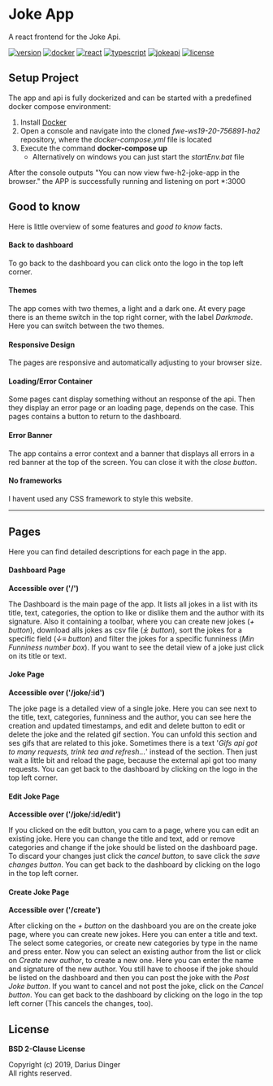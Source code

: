# Joke App

A react frontend for the Joke Api.

[![version][version-img]](.)
[![docker][docker-img]][docker-url]
[![react][react-img]][react-url]
[![typescript][typescript-img]][typescript-url]
[![jokeapi][jokeapi-img]][jokeapi-url]
[![license][license-img]](LICENSE)

## Setup Project

The app and api is fully dockerized and can be started with a predefined docker compose environment:

1. Install [Docker](https://docs.docker.com/docker-for-windows/install/)
2. Open a console and navigate into the cloned *fwe-ws19-20-756891-ha2* repository, where the *docker-compose.yml* file is located
3. Execute the command **docker-compose up**
    - Alternatively on windows you can just start the *startEnv.bat* file

After the console outputs "You can now view fwe-h2-joke-app in the browser." the APP is successfully running and listening on port *:3000

## Good to know

Here is little overview of some features and *good to know* facts.

#### Back to dashboard

To go back to the dashboard you can click onto the logo in the top left corner.

#### Themes

The app comes with two themes, a light and a dark one. At every page there is an theme switch in the top right corner, with the label *Darkmode*. Here you can switch between the two themes.

#### Responsive Design

The pages are responsive and automatically adjusting to your browser size.

#### Loading/Error Container

Some pages cant display something without an response of the api. Then they display an error page or an loading page, depends on the case. This pages contains a button to return to the dashboard.

#### Error Banner

The app contains a error context and a banner that displays all errors in a red banner at the top of the screen. You can close it with the *close button*.

#### No frameworks

I havent used any CSS framework to style this website.

---

## Pages

Here you can find detailed descriptions for each page in the app.

#### Dashboard Page

**Accessible over ('/')**

The Dashboard is the main page of the app. It lists all jokes in a list with its title, text, categories, the option to like or dislike them and the author with its signature. Also it containing a toolbar, where you can create new jokes (*+ button*), download alls jokes as csv file (*&#10515; button*), sort the jokes for a specific field (*&darr;&#8801; button*) and filter the jokes for a specific funniness (*Min Funniness number box*). If you want to see the detail view of a joke just click on its title or text.

#### Joke Page

**Accessible over ('/joke/:id')**

The joke page is a detailed view of a single joke. Here you can see next to the title, text, categories, funniness and the author, you can see here the creation and updated timestamps, and edit and delete button to edit or delete the joke and the related gif section. You can unfold this section and ses gifs that are related to this joke. Sometimes there is a text '*Gifs api got to many requests, trink tea and refresh...*' instead of the section. Then just wait a little bit and reload the page, because the external api got too many requests. You can get back to the dashboard by clicking on the logo in the top left corner.

#### Edit Joke Page

**Accessible over ('/joke/:id/edit')**

If you clicked on the edit button, you cam to a page, where you can edit an existing joke. Here you can change the title and text, add or remove categories and change if the joke should be listed on the dashboard page. To discard your changes just click the *cancel button*, to save click the *save changes button*. You can get back to the dashboard by clicking on the logo in the top left corner.

#### Create Joke Page

**Accessible over ('/create')**

After clicking on the *+ button* on the dashboard you are on the create joke page, where you can create new jokes. Here you can enter a title and text. The select some categories, or create new categories by type in the name and press enter. Now you can select an existing author from the list or click on *Create new author*, to create a new one. Here you can enter the name and signature of the new author. You still have to choose if the joke should be listed on the dashboard and then you can post the joke with the *Post Joke button*. If you want to cancel and not post the joke, click on the *Cancel button*. You can get back to the dashboard by clicking on the logo in the top left corner (This cancels the changes, too).

## License

**BSD 2-Clause License**

Copyright (c) 2019, Darius Dinger<br>
All rights reserved.

<!-- Shields -->
[version-img]: https://img.shields.io/badge/version-1.0.0-red.svg?style=flat-square
[typescript-img]: https://img.shields.io/badge/typescript-3.6.4-green.svg?style=flat-square
[docker-img]: https://img.shields.io/badge/docker--compose-3.0-green.svg?style=flat-square
[react-img]: https://img.shields.io/badge/react-16.12-green.svg?style=flat-square
[jokeapi-img]: https://img.shields.io/badge/JokeApi-1.0.0-orange.svg?style=flat-square
[license-img]: https://img.shields.io/badge/license-MIT-blue.svg?style=flat-square

<!-- Links -->
[typescript-url]: https://www.typescriptlang.org/
[docker-url]: https://docs.docker.com/compose/
[jokeapi-url]: https://code.fbi.h-da.de/istdading/fwe-ws19-20-756891-ha1
[react-url]: https://reactjs.org/